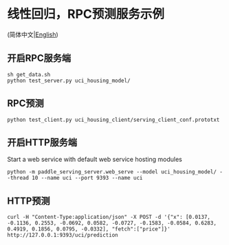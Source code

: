 # 线性回归，RPC预测服务示例

(简体中文|[English](./README.md))

## 开启RPC服务端
``` shell
sh get_data.sh
python test_server.py uci_housing_model/
```

## RPC预测
``` shell
python test_client.py uci_housing_client/serving_client_conf.prototxt
```

## 开启HTTP服务端
Start a web service with default web service hosting modules
``` shell
python -m paddle_serving_server.web_serve --model uci_housing_model/ --thread 10 --name uci --port 9393 --name uci
```

## HTTP预测
``` shell
curl -H "Content-Type:application/json" -X POST -d '{"x": [0.0137, -0.1136, 0.2553, -0.0692, 0.0582, -0.0727, -0.1583, -0.0584, 0.6283, 0.4919, 0.1856, 0.0795, -0.0332], "fetch":["price"]}' http://127.0.0.1:9393/uci/prediction
```

